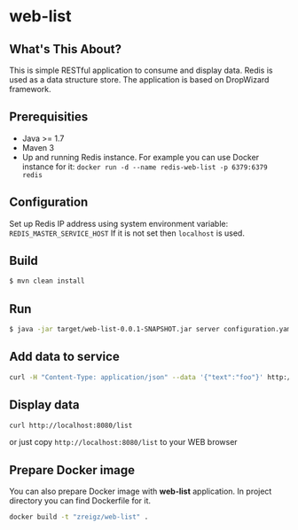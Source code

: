 # web-list

## What's This About?

This is simple RESTful application to consume and display data. Redis is used as a data structure store. The application is based on DropWizard framework.

## Prerequisities

- Java >= 1.7
- Maven 3
- Up and running Redis instance. For example you can use Docker instance for it: `docker run -d --name redis-web-list -p 6379:6379 redis`

## Configuration

Set up Redis IP address using system environment variable: `REDIS_MASTER_SERVICE_HOST`
If it is not set then `localhost` is used.

## Build

```bash
$ mvn clean install
```

## Run

```bash
$ java -jar target/web-list-0.0.1-SNAPSHOT.jar server configuration.yaml
```

## Add data to service

```bash
curl -H "Content-Type: application/json" --data '{"text":"foo"}' http://localhost:8080/list
```

## Display data

```bash
curl http://localhost:8080/list
```

or just copy `http://localhost:8080/list` to your WEB browser

## Prepare Docker image

You can also prepare Docker image with **web-list** application. In project directory you can find Dockerfile for it.

```bash
docker build -t "zreigz/web-list" .
```




